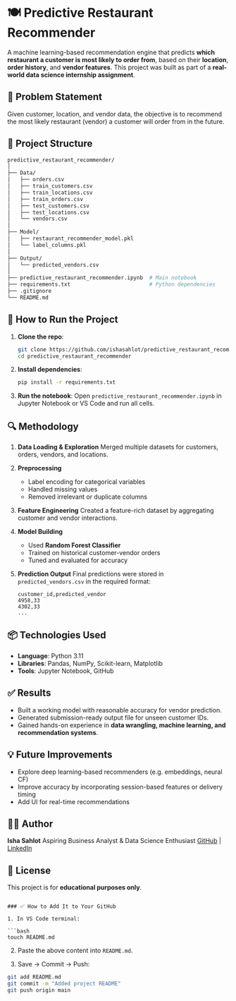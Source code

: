 # 🍽️ Predictive Restaurant Recommender

A machine learning-based recommendation engine that predicts **which restaurant a customer is most likely to order from**, based on their **location**, **order history**, and **vendor features**. This project was built as part of a **real-world data science internship assignment**.

## 📌 Problem Statement

Given customer, location, and vendor data, the objective is to recommend the most likely restaurant (vendor) a customer will order from in the future.

## 📁 Project Structure

```bash
predictive_restaurant_recommender/
│
├── Data/
│   ├── orders.csv
│   ├── train_customers.csv
│   ├── train_locations.csv
│   ├── train_orders.csv
│   ├── test_customers.csv
│   ├── test_locations.csv
│   └── vendors.csv
│
├── Model/
│   ├── restaurant_recommender_model.pkl
│   └── label_columns.pkl
│
├── Output/
│   └── predicted_vendors.csv
│
├── predictive_restaurant_recommender.ipynb  # Main notebook
├── requirements.txt                         # Python dependencies
├── .gitignore
└── README.md
````

## 🚀 How to Run the Project

1. **Clone the repo**:

   ```bash
   git clone https://github.com/ishasahlot/predictive_restaurant_recommender.git
   cd predictive_restaurant_recommender
   ```

2. **Install dependencies**:

   ```bash
   pip install -r requirements.txt
   ```

3. **Run the notebook**:
   Open `predictive_restaurant_recommender.ipynb` in Jupyter Notebook or VS Code and run all cells.

## 🔍 Methodology

1. **Data Loading & Exploration**
   Merged multiple datasets for customers, orders, vendors, and locations.

2. **Preprocessing**

   * Label encoding for categorical variables
   * Handled missing values
   * Removed irrelevant or duplicate columns

3. **Feature Engineering**
   Created a feature-rich dataset by aggregating customer and vendor interactions.

4. **Model Building**

   * Used **Random Forest Classifier**
   * Trained on historical customer-vendor orders
   * Tuned and evaluated for accuracy

5. **Prediction Output**
   Final predictions were stored in `predicted_vendors.csv` in the required format:

   ```
   customer_id,predicted_vendor
   4958,33
   4302,33
   ...
   ```

## 📦 Technologies Used

* **Language**: Python 3.11
* **Libraries**: Pandas, NumPy, Scikit-learn, Matplotlib
* **Tools**: Jupyter Notebook, GitHub

## ✅ Results

* Built a working model with reasonable accuracy for vendor prediction.
* Generated submission-ready output file for unseen customer IDs.
* Gained hands-on experience in **data wrangling, machine learning, and recommendation systems**.

## 💡 Future Improvements

* Explore deep learning-based recommenders (e.g. embeddings, neural CF)
* Improve accuracy by incorporating session-based features or delivery timing
* Add UI for real-time recommendations

## 🙋‍♀️ Author

**Isha Sahlot**
Aspiring Business Analyst & Data Science Enthusiast
[GitHub](https://github.com/ishasahlot) | [LinkedIn](https://www.linkedin.com/in/ishasahlot/)


## 📌 License

This project is for **educational purposes only**.

````

### ✅ How to Add It to Your GitHub

1. In VS Code terminal:

```bash
touch README.md
````

2. Paste the above content into `README.md`.

3. Save → Commit → Push:

```bash
git add README.md
git commit -m "Added project README"
git push origin main
```
